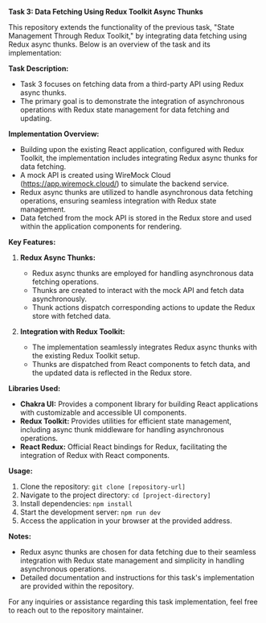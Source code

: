 **Task 3: Data Fetching Using Redux Toolkit Async Thunks**

This repository extends the functionality of the previous task, "State Management Through Redux Toolkit," by integrating data fetching using Redux async thunks. Below is an overview of the task and its implementation:

**Task Description:**
- Task 3 focuses on fetching data from a third-party API using Redux async thunks.
- The primary goal is to demonstrate the integration of asynchronous operations with Redux state management for data fetching and updating.

**Implementation Overview:**
- Building upon the existing React application, configured with Redux Toolkit, the implementation includes integrating Redux async thunks for data fetching.
- A mock API is created using WireMock Cloud (https://app.wiremock.cloud/) to simulate the backend service.
- Redux async thunks are utilized to handle asynchronous data fetching operations, ensuring seamless integration with Redux state management.
- Data fetched from the mock API is stored in the Redux store and used within the application components for rendering.

**Key Features:**
1. **Redux Async Thunks:**
   - Redux async thunks are employed for handling asynchronous data fetching operations.
   - Thunks are created to interact with the mock API and fetch data asynchronously.
   - Thunk actions dispatch corresponding actions to update the Redux store with fetched data.

2. **Integration with Redux Toolkit:**
   - The implementation seamlessly integrates Redux async thunks with the existing Redux Toolkit setup.
   - Thunks are dispatched from React components to fetch data, and the updated data is reflected in the Redux store.

**Libraries Used:**
- **Chakra UI:** Provides a component library for building React applications with customizable and accessible UI components.
- **Redux Toolkit:** Provides utilities for efficient state management, including async thunk middleware for handling asynchronous operations.
- **React Redux:** Official React bindings for Redux, facilitating the integration of Redux with React components.

**Usage:**
1. Clone the repository: `git clone [repository-url]`
2. Navigate to the project directory: `cd [project-directory]`
3. Install dependencies: `npm install`
4. Start the development server: `npm run dev`
5. Access the application in your browser at the provided address.

**Notes:**
- Redux async thunks are chosen for data fetching due to their seamless integration with Redux state management and simplicity in handling asynchronous operations.
- Detailed documentation and instructions for this task's implementation are provided within the repository.

For any inquiries or assistance regarding this task implementation, feel free to reach out to the repository maintainer.

